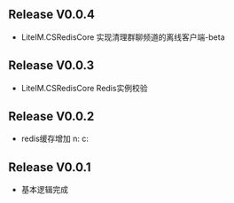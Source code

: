 ## Release V0.0.4
* LiteIM.CSRedisCore 实现清理群聊频道的离线客户端-beta

## Release V0.0.3
* LiteIM.CSRedisCore Redis实例校验

## Release V0.0.2
* redis缓存增加 n:  c:

## Release V0.0.1
* 基本逻辑完成
